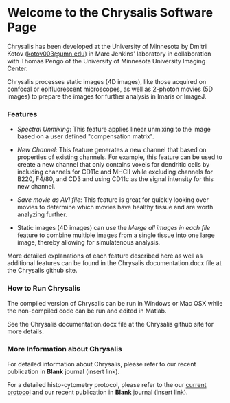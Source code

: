 # Welcome to the Chrysalis Software Page

Chrysalis has been developed at the University of Minnesota by Dmitri Kotov (kotov003@umn.edu) in Marc Jenkins' laboratory in collaboration with Thomas Pengo of the University of Minnesota University Imaging Center. 

Chrysalis processes static images (4D images), like those acquired on confocal or epifluorescent microscopes, as well as 2-photon movies (5D images) to prepare the images for further analysis in Imaris or ImageJ. 


### Features

* *Spectral Unmixing*: This feature applies linear unmixing to the image based on a user defined "compensation matrix".

* *New Channel*: This feature generates a new channel that based on properties of existing channels. For example, this feature can be used to create a new channel that only contains voxels for dendritic cells by including channels for CD11c and MHCII while excluding channels for B220, F4/80, and CD3 and using CD11c as the signal intensity for this new channel.

* *Save movie as AVI file*: This feature is great for quickly looking over movies to determine which movies have healthy tissue and are worth analyzing further.

* Static images (4D images) can use the *Merge all images in each file* feature to combine multiple images from a single tissue into one large image, thereby allowing for simulatenous analysis.


More detailed explanations of each feature described here as well as additional features can be found in the Chrysalis documentation.docx file at the Chrysalis github site.


### How to Run Chrysalis
 
The compiled version of Chrysalis can be run in Windows or Mac OSX while the non-compiled code can be run and edited in Matlab. 

See the Chrysalis documentation.docx file at the Chrysalis github site for more details.

### More Information about Chrysalis

For detailed information about Chrysalis, please refer to our recent publication in **Blank** journal (insert link).

For a detailed histo-cytometry protocol, please refer to the our [current protocol](http://www.jenkinslab.umn.edu/Jenkins_Lab_2/protocols.html) and our recent publication in **Blank** journal (insert link).





